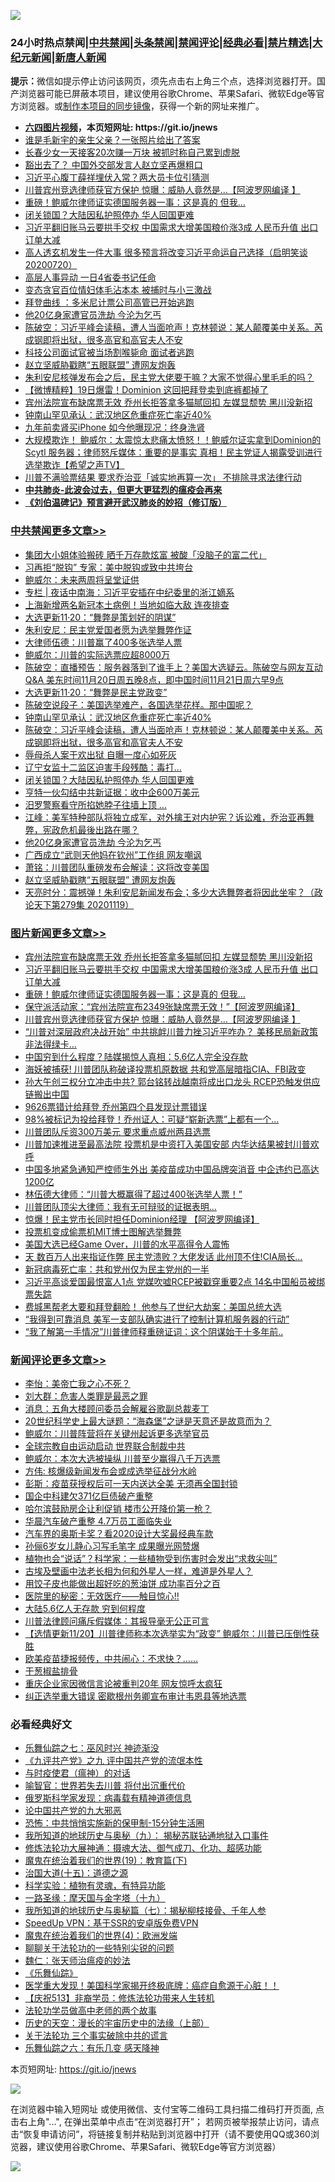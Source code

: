 ![](https://raw.githubusercontent.com/fqnews/bnews/master/64photo/fqnews-qr.jpg)

<div id="tt">
<h3>24小时热点禁闻|<a href="#%E4%B8%AD%E5%85%B1%E7%A6%81%E9%97%BB%E6%9B%B4%E5%A4%9A%E6%96%87%E7%AB%A0">中共禁闻</a>|<a href="#%E5%9B%BE%E7%89%87%E6%96%B0%E9%97%BB%E6%9B%B4%E5%A4%9A%E6%96%87%E7%AB%A0">头条禁闻</a>|<a href="#%E6%96%B0%E9%97%BB%E8%AF%84%E8%AE%BA%E6%9B%B4%E5%A4%9A%E6%96%87%E7%AB%A0">禁闻评论|<a href="#%E5%BF%85%E7%9C%8B%E7%BB%8F%E5%85%B8%E5%A5%BD%E6%96%87">经典必看|<a href="/video.md#%E7%A6%81%E7%89%87%E7%B2%BE%E9%80%89">禁片精选</a>|<a href="https://github.com/fqnews/djy/blob/master/gb/nf1351518.md#1">大纪元新闻</a>|<a href="https://github.com/fqnews/ntdtv/blob/master/gb/prog204.md#1">新唐人新闻</a></h3>
<div><b>提示：</b>微信如提示停止访问该网页，须先点击右上角三个点，选择浏览器打开。国产浏览器可能已屏蔽本项目，建议使用谷歌Chrome、苹果Safari、微软Edge等官方浏览器。或<a href="https://github.com/fqnews/bnews/blob/master/%E5%88%B6%E4%BD%9Cgit%E7%A6%81%E9%97%BB%E9%95%9C%E5%83%8F.md">制作本项目的同步镜像</a>，获得一个新的网址来推广。</div>
<ul>
<li><b><a href="http://d1.bdrive.tk/64.mp4" target="_blank">六四图片视频</a>，本页短网址: https://git.io/jnews</b></li>
<li><a href="/comments/20201120/1434017.md">谁是毛新宇的亲生父亲？一张照片给出了答案</a></li>
<li><a href="/baitai/20201120/1434095.md">长春少女一天接客20次赚一万块 被抓时称自己累到虚脱</a></li>
<li><a href="/worldnews/usa/20201120/1433870.md">豁出去了？ 中国外交部发言人赵立坚再爆粗口</a></li>
<li><a href="/cnnews/20201120/1433968.md">习近平心腹丁薛祥埋伏入常？两大员卡位引猜测</a></li>
<li><a href="/topimagenews/20201120/1433938.md">川普宾州竞选律师获官方保护 惊曝：威胁人竟然是...【阿波罗网编译 】</a></li>
<li><a href="/topimagenews/20201120/1434024.md">重磅！鲍威尔律师证实德国服务器一事：这是真的 但我…</a></li>
<li><a href="/cbnews/20201120/1434156.md">闭关锁国？大陆因私护照停办 华人回国更难</a></li>
<li><a href="/topimagenews/20201120/1434185.md">习近平翻旧账马云要拱手交权 中国需求大增美国粮价涨3成 人民币升值 出口订单大减</a></li>
<li><a href="/bannedvideo/20201120/1434137.md">高人透玄机发生一件大事 很多预言将改变习近平命运自己选择（启明笑谈20200720）</a></li>
<li><a href="/headline/20201120/1434184.md">高层人事异动 一日4省委书记任命</a></li>
<li><a href="/cnnews/20201121/1434372.md">变态贪官百位情妇体毛沾本本 被捕时与小三激战</a></li>
<li><a href="/taiwannews/20201120/1434031.md">拜登曲线 ：多米尼计票公司高管已开始逃跑</a></li>
<li><a href="/cbnews/20201120/1434092.md">他20亿身家遭官员洗劫 今沦为乞丐</a></li>
<li><a href="/cbnews/20201120/1434198.md">陈破空：习近平峰会读稿，遭人当面呛声！克林顿说：某人颠覆美中关系。芮成钢即将出狱，很多高官和高官夫人不安</a></li>
<li><a href="/cnnews/20201120/1434192.md">科技公司面试官被当场割喉毙命 面试者逃跑</a></li>
<li><a href="/cbnews/20201120/1433962.md">赵立坚威胁戳瞎“五眼联盟” 遭网友炮轰</a></li>
<li><a href="/bannedvideo/20201120/1434289.md">朱利安尼核弹发布会之后，民主党大佬要干嘛？大家不觉得心里毛毛的吗？</a></li>
<li><a href="/comments/20201120/1433989.md">【微博精粹】19日爆雷！Dominion 这回把拜登卖到底裤都掉了</a></li>
<li><a href="/topimagenews/20201121/1434367.md">宾州法院宣布缺席票无效 乔州长拒答拿多猫腻回扣 左媒显颓势 黑川没新招</a></li>
<li><a href="/cbnews/20201120/1434237.md">钟南山罕见承认：武汉地区危重症死亡率近40%</a></li>
<li><a href="/cnnews/20201120/1434193.md">九年前卖肾买iPhone 如今他曝现况：终身洗肾</a></li>
<li><a href="/bannedvideo/20201120/1434209.md">大规模欺诈！ 鲍威尔：太震惊太悲痛太愤怒！！鲍威尔证实拿到Dominion的Scytl 服务器；律师怒斥媒体：重要的是事实 真相！民主党证人揭露受训进行选举欺诈【希望之声TV】</a></li>
<li><a href="/cnnews/20201120/1434053.md">川普不满验票结果 要求乔治亚「诚实地再算一次」 不排除寻求法律行动</a></li>
<li><b><a href="/comments/20200211/1275071.md" target="_blank">中共肺炎-此波会过去，但更大更猛烈的瘟疫会再来</a></b></li>
<li><b><a href="/comments/20200207/1272816.md" target="_blank">《刘伯温碑记》预言避开武汉肺炎的妙招（修订版）</a></b></li>
</ul>
</div>

<div class="catlist">
<h3><a href="/cbnews/" target="_blank">中共禁闻</a><span><a href="/cbnews/" target="_blank" rel="nofollow">更多文章>></a></span></h3>
<ul>
<li><a href="/cbnews/20201121/1434469.md" target="_blank">集团大小姐体验搬砖 晒千万存款炫富 被酸「没脑子的富二代」</a></li>
<li><a href="/cbnews/20201121/1434458.md" target="_blank">习再拒“脱钩” 专家：美中脱钩或致中共垮台</a></li>
<li><a href="/cbnews/20201121/1434448.md" target="_blank">鲍威尔：未来两周将呈堂证供</a></li>
<li><a href="/cbnews/20201121/1434445.md" target="_blank">专栏 | 夜话中南海：习近平安插在中纪委里的浙江嫡系</a></li>
<li><a href="/cbnews/20201121/1434434.md" target="_blank">上海新增两名新冠本土病例！当地如临大敌 连夜排查</a></li>
<li><a href="/cbnews/20201121/1434410.md" target="_blank">大选更新11·20：“舞弊是策划好的阴谋”</a></li>
<li><a href="/cbnews/20201121/1434387.md" target="_blank">朱利安尼：民主党爱国者愿为选举舞弊作证</a></li>
<li><a href="/cbnews/20201121/1434363.md" target="_blank">大律师伍德：川普赢了400多张选举人票</a></li>
<li><a href="/cbnews/20201121/1434362.md" target="_blank">鲍威尔：川普的实际选票应超8000万</a></li>
<li><a href="/cbnews/20201121/1434353.md" target="_blank">陈破空：直播预告：服务器落到了谁手上？美国大选疑云。陈破空与网友互动Q&amp;A 美东时间11月20日周五晚8点，即中国时间11月21日周六早9点</a></li>
<li><a href="/cbnews/20201121/1434350.md" target="_blank">大选更新11·20：“舞弊是民主党政变”</a></li>
<li><a href="/cbnews/20201121/1434340.md" target="_blank">陈破空说段子：美国选举难产，各国选举花样。那中国呢？</a></li>
<li><a href="/cbnews/20201120/1434237.md" target="_blank">钟南山罕见承认：武汉地区危重症死亡率近40%</a></li>
<li><a href="/cbnews/20201120/1434198.md" target="_blank">陈破空：习近平峰会读稿，遭人当面呛声！克林顿说：某人颠覆美中关系。芮成钢即将出狱，很多高官和高官夫人不安</a></li>
<li><a href="/cbnews/20201120/1434186.md" target="_blank">辱母杀人案于欢出狱 自曝一度心如死灰</a></li>
<li><a href="/cbnews/20201120/1434165.md" target="_blank">辽宁女监十二监区迫害手段残酷：毒打…</a></li>
<li><a href="/cbnews/20201120/1434156.md" target="_blank">闭关锁国？大陆因私护照停办 华人回国更难</a></li>
<li><a href="/cbnews/20201120/1434113.md" target="_blank">亨特一伙勾结中共新证据：收中企600万美元</a></li>
<li><a href="/cbnews/20201120/1434108.md" target="_blank">汨罗警察看守所掐她脖子往墙上顶 …</a></li>
<li><a href="/cbnews/20201120/1434106.md" target="_blank">江峰：美军特种部队将独立成军，对外擒王对内护宪？诉讼难，乔治亚再舞弊，宪政危机最後出路在哪？</a></li>
<li><a href="/cbnews/20201120/1434092.md" target="_blank">他20亿身家遭官员洗劫 今沦为乞丐</a></li>
<li><a href="/cbnews/20201120/1434025.md" target="_blank">广西成立“武则天他妈在钦州”工作组 网友嘲讽</a></li>
<li><a href="/cbnews/20201120/1434009.md" target="_blank">萧铭：川普团队重磅发布会解读：这将改变美国</a></li>
<li><a href="/cbnews/20201120/1433962.md" target="_blank">赵立坚威胁戳瞎“五眼联盟” 遭网友炮轰</a></li>
<li><a href="/cbnews/20201120/1433937.md" target="_blank">天亮时分：震撼弹！朱利安尼新闻发布会；多少大选舞弊者将因此坐牢？（政论天下第279集 20201119）</a></li>

</ul>
</div>
<div class="catlist">
<h3><a href="/topimagenews/" target="_blank">图片新闻</a><span><a href="/topimagenews/" target="_blank" rel="nofollow">更多文章>></a></span></h3>
<ul>
<li><a href="/topimagenews/20201121/1434367.md" target="_blank">宾州法院宣布缺席票无效 乔州长拒答拿多猫腻回扣 左媒显颓势 黑川没新招</a></li>
<li><a href="/topimagenews/20201120/1434185.md" target="_blank">习近平翻旧账马云要拱手交权 中国需求大增美国粮价涨3成 人民币升值 出口订单大减</a></li>
<li><a href="/topimagenews/20201120/1434024.md" target="_blank">重磅！鲍威尔律师证实德国服务器一事：这是真的 但我…</a></li>
<li><a href="/topimagenews/20201120/1433984.md" target="_blank">保守派活动家：“宾州法院宣布2349张缺席票无效！”【阿波罗网编译】</a></li>
<li><a href="/topimagenews/20201120/1433938.md" target="_blank">川普宾州竞选律师获官方保护 惊曝：威胁人竟然是&#8230;【阿波罗网编译 】</a></li>
<li><a href="/topimagenews/20201120/1433793.md" target="_blank">“川普对深层政府决战开始” 中共挑衅川普力挫习近平咋办？ 美移民局新政策非法得绿卡&#8230;</a></li>
<li><a href="/topimagenews/20201120/1433756.md" target="_blank">中国穷到什么程度？陆媒揭惊人真相：5.6亿人完全没存款</a></li>
<li><a href="/topimagenews/20201120/1433744.md" target="_blank">海妖被捕获! 川普团队称破译投票机原数据 共和党高层暗指CIA、FBI政变</a></li>
<li><a href="/topimagenews/20201119/1433575.md" target="_blank">孙大午创三权分立冲击中共? 郭台铭转战越南将成出口龙头 RCEP恐触发供应链搬出中国</a></li>
<li><a href="/topimagenews/20201119/1433403.md" target="_blank">9626票错计给拜登 乔州第四个县发现计票错误</a></li>
<li><a href="/topimagenews/20201119/1433381.md" target="_blank">98%被标记为投给拜登！乔州证人：可疑“崭新选票”上都有一个&#8230;</a></li>
<li><a href="/topimagenews/20201119/1433282.md" target="_blank">川普团队斥资300万美元 要求重点威州两县选票</a></li>
<li><a href="/topimagenews/20201119/1433221.md" target="_blank">川普加速推进至最高法院 投票机是中资打入美国安部 内华达结果被封川普欢呼</a></li>
<li><a href="/topimagenews/20201118/1433020.md" target="_blank">中国多地紧急通知严控师生外出 美疫苗成功中国品牌突消音 中企违约已高达1200亿</a></li>
<li><a href="/topimagenews/20201118/1432954.md" target="_blank">林伍德大律师：“川普大概赢得了超过400张选举人票！”</a></li>
<li><a href="/topimagenews/20201118/1432930.md" target="_blank">川普团队顶尖大律师：我有无可辩驳的证据表明&#8230;</a></li>
<li><a href="/topimagenews/20201118/1432863.md" target="_blank">惊爆！民主党市长同时担任Dominion经理 【阿波罗网编译】</a></li>
<li><a href="/topimagenews/20201118/1432797.md" target="_blank">投票机变成偷票机MIT博士图解选举舞弊</a></li>
<li><a href="/topimagenews/20201118/1432762.md" target="_blank">美国大选已经Game Over，川普的水平高得令人震怖</a></li>
<li><a href="/topimagenews/20201118/1432628.md" target="_blank">天 数百万人出来指证作弊 民主党溃败？大佬发话 此州顶不住!CIA局长&#8230;</a></li>
<li><a href="/topimagenews/20201117/1432499.md" target="_blank">新冠病毒死亡率：共和党州仅为民主党州的一半</a></li>
<li><a href="/topimagenews/20201117/1432446.md" target="_blank">习近平高谈爱国最恨富人1点 党媒吹嘘RCEP被戳穿重要2点 14名中国船员被绑票失踪</a></li>
<li><a href="/topimagenews/20201117/1432369.md" target="_blank">费城黑帮老大要和拜登翻脸！ 他参与了世纪大劫案：美国总统大选</a></li>
<li><a href="/topimagenews/20201117/1432344.md" target="_blank">&#8220;我得到可靠消息 美军一支部队确实进行了控制计算机服务器的行动&#8221;</a></li>
<li><a href="/topimagenews/20201117/1432325.md" target="_blank">“我了解第一手情况”川普律师释重磅证词：这个阴谋始于十多年前..</a></li>

</ul>
</div>
<div class="catlist">
<h3><a href="/comments/" target="_blank">新闻评论</a><span><a href="/comments/" target="_blank" rel="nofollow">更多文章>></a></span></h3>
<ul>
<li><a href="/comments/20201121/1434472.md" target="_blank">李怡：美帝亡我之心不死？</a></li>
<li><a href="/comments/20201121/1434471.md" target="_blank">刘大群：危害人类罪是最恶之罪</a></li>
<li><a href="/comments/20201121/1434465.md" target="_blank">消息：五角大楼顾问委员会解雇谷歌副总裁麦丁</a></li>
<li><a href="/comments/20201121/1434464.md" target="_blank">20世纪科学史上最大谜题：“海森堡”之谜是天意还是故意而为？</a></li>
<li><a href="/comments/20201121/1434454.md" target="_blank">鲍威尔：川普阵营将在关键州起诉更多选举官员</a></li>
<li><a href="/comments/20201121/1434453.md" target="_blank">全球宗教自由运动启动 世界联合制裁中共</a></li>
<li><a href="/comments/20201121/1434446.md" target="_blank">鲍威尔：本次大选被操纵 川普至少赢得八千万选票</a></li>
<li><a href="/comments/20201121/1434436.md" target="_blank">方伟: 核爆级新闻发布会或成选举征战分水岭</a></li>
<li><a href="/comments/20201121/1434432.md" target="_blank">彭斯：疫苗获授权后可一天内送达全美 无须再全国封锁</a></li>
<li><a href="/comments/20201121/1434431.md" target="_blank">国企中科建欠371亿巨债破产重整</a></li>
<li><a href="/comments/20201121/1434430.md" target="_blank">哈尔滨鼓励房企让利促销 楼市公开降价第一枪？</a></li>
<li><a href="/comments/20201121/1434419.md" target="_blank">华晨汽车破产重整 4.7万员工面临失业</a></li>
<li><a href="/comments/20201121/1434418.md" target="_blank">汽车界的奥斯卡奖？看2020设计大奖最经典车款</a></li>
<li><a href="/comments/20201121/1434408.md" target="_blank">孙俪6岁女儿静心习写毛笔字 成果曝光网赞爆</a></li>
<li><a href="/comments/20201121/1434400.md" target="_blank">植物也会“说话”？科学家：一些植物受到伤害时会发出“求救尖叫”</a></li>
<li><a href="/comments/20201120/1434328.md" target="_blank">古埃及壁画中法老长相为何和外星人一样，难道是外星人？</a></li>
<li><a href="/comments/20201120/1434295.md" target="_blank">用饺子皮也能做出超好吃的葱油饼 成功率百分之百</a></li>
<li><a href="/comments/20201120/1434294.md" target="_blank">医院里的秘密：无效医疗——触目惊心!!</a></li>
<li><a href="/comments/20201120/1434293.md" target="_blank">大陆5.6亿人无存款 穷到何程度</a></li>
<li><a href="/comments/20201120/1434277.md" target="_blank">川普法律顾问痛斥假媒体：其报导毫无公正可言</a></li>
<li><a href="/comments/20201120/1434276.md" target="_blank">【选情更新11/20】川普律师称本次选举实为“政变” 鲍威尔：川普已压倒性获胜</a></li>
<li><a href="/comments/20201120/1434275.md" target="_blank">欧美疫苗捷报频传，中共闹心：不求快？&#8230;&#8230;</a></li>
<li><a href="/comments/20201120/1434245.md" target="_blank">干葱椒盐排骨</a></li>
<li><a href="/comments/20201120/1434216.md" target="_blank">重庆企业家因微信言论被重判20年 网友惊呼太疯狂</a></li>
<li><a href="/comments/20201120/1434215.md" target="_blank">纠正选举重大错误 密歇根州务卿宣布审计韦恩县等地选票</a></li>

</ul>
</div>

<div class="catlist">
<h3>必看经典好文</h3>
<ul>
<li><a href="/tculture/20190101/792550.md" target="_blank">乐舞仙踪之七：巫风时兴 神迹渐没</a></li>
<li><a href="/bookonline/20131116/201045.md" target="_blank">《九评共产党》之九 评中国共产党的流氓本性</a></li>
<li><a href="/comments/20200327/1301424.md" target="_blank">与时疫使君（瘟神）的对话</a></li>
<li><a href="/comments/20201111/1429066.md" target="_blank">喻智官：世界若失去川普 将付出沉重代价</a></li>
<li><a href="/cbnews/20200823/1384378.md" target="_blank">俄罗斯科学家发现：病毒载有精神道德信息</a></li>
<li><a href="/comments/20200717/1361899.md" target="_blank">论中国共产党的九大邪恶</a></li>
<li><a href="/baitai/20200711/1359005.md" target="_blank">恐怖：中共悄悄实施新的保甲制-15分钟生活圈</a></li>
<li><a href="/topimagenews/20180325/919134.md" target="_blank">我所知道的地球历史与奥秘（九）： 揭秘苏联钻通地狱入口事件</a></li>
<li><a href="/comments/20191203/1234383.md" target="_blank">修炼法轮功大展神通：摄魂大法、御气成刀、化功、超感功能</a></li>
<li><a href="/comments/20180716/972458.md" target="_blank">魔鬼在统治着我们的世界(19)：教育篇(下)</a></li>
<li><a href="/topimagenews/20180322/917868.md" target="_blank">治国大道(十五)：道德之源</a></li>
<li><a href="/comments/20200605/783205.md" target="_blank">科学实验：植物有灵魂，有特异功能</a></li>
<li><a href="/topimagenews/20180327/919935.md" target="_blank">一路圣缘：摩天国与金字塔（十九）</a></li>
<li><a href="/topimagenews/20171210/868397.md" target="_blank">我所知道的地球历史与奥秘篇（七）：揭秘柳枝接骨、千年人参</a></li>
<li><a href="/cbnews/20191226/1241739.md" target="_blank">SpeedUp VPN：基于SSR的安卓版免费VPN</a></li>
<li><a href="/topimagenews/20180522/946266.md" target="_blank">魔鬼在统治着我们的世界(4)：欧洲发端</a></li>
<li><a href="/comments/20190417/1114875.md" target="_blank">聊聊关于法轮功的一些特别尖锐的问题</a></li>
<li><a href="/comments/20200224/1282494.md" target="_blank">魏仁：张天师治瘟疫的妙法</a></li>
<li><a href="/comments/20200527/783191.md" target="_blank">《乐舞仙踪》</a></li>
<li><a href="/comments/20201115/1431139.md" target="_blank">医学重大发现！美国科学家揭开终极底牌：癌症自愈源于心脏！！</a></li>
<li><a href="/cbnews/20200518/1330564.md" target="_blank">【庆祝513】非裔学员：修炼法轮功带来人生转机</a></li>
<li><a href="/comments/20200629/1352533.md" target="_blank">法轮功学员做高中老师的两个故事</a></li>
<li><a href="/tculture/20121025/73065.md" target="_blank">历史的天空：漫长的宇宙历史中的法缘（上部）</a></li>
<li><a href="/cbnews/20200703/1354907.md" target="_blank">关于法轮功 三个事实破除中共的谎言</a></li>
<li><a href="/tculture/20190101/792146.md" target="_blank">乐舞仙踪之六：有乐几变 感天降神</a></li>

</ul>
</div>

本页短网址: https://git.io/jnews

![](https://raw.githubusercontent.com/fqnews/bnews/master/64photo/fqnews-qr.jpg)

在浏览器中输入短网址 或使用微信、支付宝等二维码工具扫描二维码打开页面, 点击右上角"...", 在弹出菜单中点击“在浏览器打开”； 若网页被举报禁止访问，请点击“恢复申请访问”，将链接复制并粘贴到浏览器中打开（请不要使用QQ或360浏览器，建议使用谷歌Chrome、苹果Safari、微软Edge等官方浏览器）

![](https://raw.githubusercontent.com/fqnews/bnews/master/64photo/wx.jpg)